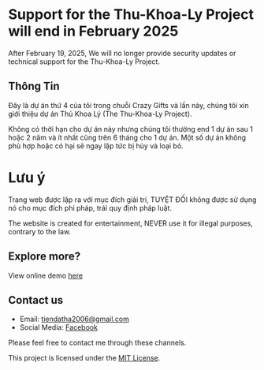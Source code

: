 # Support for the Thu-Khoa-Ly Project will end in February 2025
After February 19, 2025, We will no longer provide security updates or technical support for the Thu-Khoa-Ly Project.

## Thông Tin
Đây là dự án thứ 4 của tôi trong chuỗi Crazy Gifts và lần này, chúng tôi xin giới thiệu dự án Thủ Khoa Lý (The Thu-Khoa-Ly Project).

Không có thời hạn cho dự án này nhưng chúng tôi thường end 1 dự án sau 1 hoặc 2 năm và ít nhất cũng trên 6 tháng cho 1 dự án. Một số dự án không phù hợp hoặc có hại sẽ ngay lập tức bị hủy và loại bỏ.

# Lưu ý
Trang web được lập ra với mục đích giải trí, TUYỆT ĐỐI không được sử dụng nó cho mục đích phi pháp, trái quy định pháp luật.

The website is created for entertainment, NEVER use it for illegal purposes, contrary to the law.

## Explore more?
View online demo [here](https://datit-026.github.io/thu-khoa-ly/)

## Contact us
- Email: tiendatha2006@gmail.com
- Social Media: [Facebook](https://www.facebook.com/datit.dev/)

Please feel free to contact me through these channels.

This project is licensed under the [MIT License](LICENSE).
